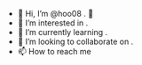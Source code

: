 - 👋 Hi, I’m @hoo08 . 👋
- 👀 I’m interested in . 
- 🌱 I’m currently learning . 
- 💞️ I’m looking to collaborate on . 
- 📫 How to reach me 

<!---
hoo08/hoo08 is a ✨ special ✨ repository because its `README.md` (this file) appears on your GitHub profile.
You can click the Preview link to take a look at your changes.
--->
